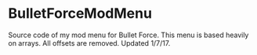# BulletForceModMenu
Source code of my mod menu for Bullet Force. This menu is based heavily on arrays. All offsets are removed. Updated 1/7/17.
